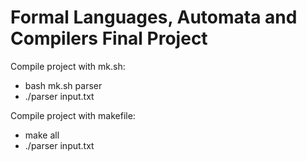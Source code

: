 # Formal Languages, Automata and Compilers Final Project
Compile project with mk.sh: 
- bash mk.sh parser
- ./parser input.txt

Compile project with makefile:
- make all
- ./parser input.txt
